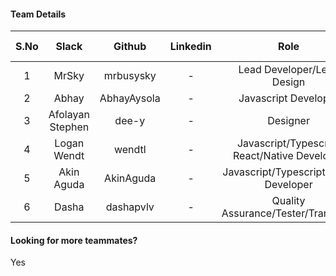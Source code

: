 #### Team Details
| S.No | Slack |   Github  | Linkedin |            Role            | Team Lead |                         Account Number                         |
|:----:|:-----:|:---------:|:--------:|:--------------------------:|-----------|:--------------------------------------------------------------:|
|  1  | MrSky | mrbusysky | - | Lead Developer/Lead Design | Yes |fe06754d2dbf23509e975809e9023b620509c1e6618472f16c9659f59e940337|
|  2  | Abhay | AbhayAysola | - | Javascript Developer     | No |8928526805de48e4bf2ed2a9b4b839e6b2603018ecdfbf4cffdb2065e01a3ed1|
|  3  | Afolayan Stephen | dee-y | - | Designer     | No |e8586057003858fa44a634690424f65ce70bbc0c4651b412378b3fffea61f680|
|  4  | Logan Wendt | wendtl | - | Javascript/Typescript React/Native Developer    | No |cbc2ab2d700825c17ad8487ff9447b08ea5dc3bb0047eb7101c00c346dcbae01|
|  5  | Akin Aguda | AkinAguda | - | Javascript/Typescript React Developer    | No |431f89d714dc2d748c899b14c725a52c2b5560c2b8e2bb2bb691f41a155c3a2e|
|  6  | Dasha | dashapvlv | - | Quality Assurance/Tester/Translator    | No |468450a2e36024ac9167d6790bf51b05a2d320e44cfa1b77aa4bb05960dcb98a|


#### Looking for more teammates?
Yes
